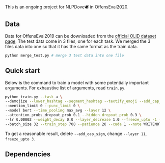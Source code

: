 This is an ongoing project for NLPDove🕊 in OffensEval2020.

## Data

Data for OffensEval2019 can be downloaded from the [official OLID dataset page](https://sites.google.com/site/offensevalsharedtask/olid).
The test data come in 3 files, one for each task. We merged the 3 files data into one so that it has the same format as the train data.

```bash
python merge_test.py # merge 3 test data into one file
```



## Quick start
Below is the command to train a model with some potentially important arguments.
For exhaustive list of arguments, read `train.py`.
```bash
python train.py --task a \
--demojize --lower_hashtag --segment_hashtag --textify_emoji --add_cap_sign \
--mention_limit 0 --punc_limit 0 \
--model bert --time_pooling max_avg --layer 12 \
--attention_probs_dropout_prob 0.1 --hidden_dropout_prob 0.3 \
--lr 0.00002 --weight_decay 0.0 --layer_decrease 1.0 --freeze_upto -1 --warmup_ratio 0.1 \
--batch_size 32 --train_step 700 --patience 20 --cuda 1 --note WRITENOTEHERE
```
To get a reasonable result, delete `--add_cap_sign`, change `--layer 11`, `freeze_upto 3`.



## Dependencies

